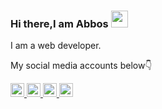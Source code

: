 ### Hi there,I am Abbos <img src="https://media.giphy.com/media/hvRJCLFzcasrR4ia7z/giphy.gif" width="27px">
I am a web developer.
                         
My social media accounts below👇 <br>

<a href="https://www.linkedin.com/in/abbosshamsiddin?lipi=urn%3Ali%3Apage%3Ad_flagship3_profile_view_base_contact_details%3BKEJQ1JbZSpuOgjUV1GslMw%3D%3D">
  <img src="https://abovethelaw.com/uploads/2016/01/linkedin-logo.png" width="22px">
</a>

<a href="https://instagram.com/Abbos_shamsiddin">
  <img src="https://upload.wikimedia.org/wikipedia/commons/thumb/e/e7/Instagram_logo_2016.svg/2048px-Instagram_logo_2016.svg.png" width="22px">
</a>

<a href="https://www.linkedin.com/in/abbosshamsiddin?lipi=urn%3Ali%3Apage%3Ad_flagship3_profile_view_base_contact_details%3BKEJQ1JbZSpuOgjUV1GslMw%3D%3D">
  <img src="https://pnggrid.com/wp-content/uploads/2021/07/Facebook-Logo-Square-768x768.png" width="22px">
</a>

<a href="https://t.me/algorithms_ash">
  <img src="https://pnggrid.com/download/telegram-logo-png/" width="22px">
</a>

